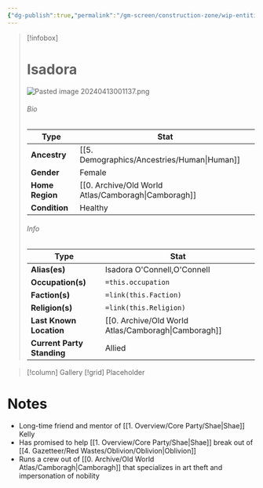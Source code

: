 ```yaml
---
{"dg-publish":true,"permalink":"/gm-screen/construction-zone/wip-entities/npc-compendium/background/isadora/","noteIcon":""}
---
```



> [!infobox]
> # Isadora
> ![Pasted image 20240413001137.png](/img/user/x.%20Assets/Attachments/Pasted%20image%2020240413001137.png)
> ###### Bio
> Type |  Stat |
> ---|---|
> **Ancestry** | [[5. Demographics/Ancestries/Human\|Human]] |
> **Gender** | Female |
> **Home Region** | [[0. Archive/Old World Atlas/Camboragh\|Camboragh]] |
> **Condition** | Healthy |
> ###### Info
> Type |  Stat |
> ---|---|
> **Alias(es)** | Isadora O'Connell,O'Connell |
> **Occupation(s)** | `=this.occupation` |
> **Faction(s)** | `=link(this.Faction)` |
> **Religion(s)** | `=link(this.Religion)` |
> **Last Known Location** | [[0. Archive/Old World Atlas/Camboragh\|Camboragh]] |
> **Current Party Standing** | Allied |

> [!column] Gallery 
> [!grid] 
> Placeholder

# Notes

- Long-time friend and mentor of [[1. Overview/Core Party/Shae\|Shae]] Kelly 
- Has promised to help [[1. Overview/Core Party/Shae\|Shae]] break out of [[4. Gazetteer/Red Wastes/Oblivion/Oblivion\|Oblivion]] 
- Runs a crew out of [[0. Archive/Old World Atlas/Camboragh\|Camboragh]] that specializes in art theft and impersonation of nobility 

